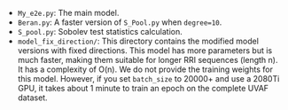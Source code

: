 - `My_e2e.py`: The main model.
- `Beran.py`: A faster version of `S_Pool.py` when `degree=10`.
- `S_pool.py`: Sobolev test statistics calculation.
- `model_fix_direction/`: This directory contains the modified model versions with fixed directions. This model has more parameters but is much faster, making them suitable for longer RRI sequences (length n). It has a complexity of O(n). We do not provide the training weights for this model. However, if you set `batch_size` to 20000+ and use a 2080Ti GPU, it takes about 1 minute to train an epoch on the complete UVAF dataset.
